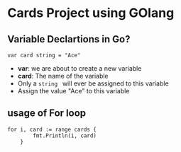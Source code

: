 # Cards Project using GOlang

## Variable Declartions in Go?

`var card string = "Ace"`

- **var**: we are about to create a new variable
- **card**: The name of the variable 
- Only a `string ` will ever be assigned to this variable
- Assign the value "Ace" to this variable

## usage of For loop 

``` golang
for i, card := range cards {
		fmt.Println(i, card)
	}
```


